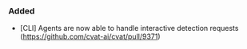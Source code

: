 ### Added

- \[CLI\] Agents are now able to handle interactive detection requests
  (<https://github.com/cvat-ai/cvat/pull/9371>)
